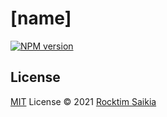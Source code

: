 # [name]

[![NPM version](https://img.shields.io/npm/v/[name]?color=a1b858&label=)](https://www.npmjs.com/package/[name])

## License

[MIT](./LICENSE) License © 2021 [Rocktim Saikia](https://github.com/rocktimsaikia)
